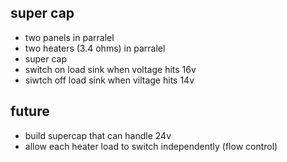 ## super cap

  - two panels in parralel
  - two heaters (3.4 ohms) in parralel
  - super cap
  - switch on load sink when voltage hits 16v
  - siwtch off load sink when viltage hits 14v
  
## future
 
  - build supercap that can handle 24v
  - allow each heater load to switch independently (flow control)
  
